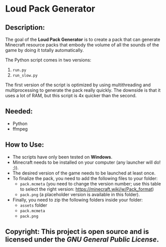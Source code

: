 # Loud Pack Generator

## Description:

The goal of the **Loud Pack Generator** is to create a pack that can generate Minecraft resource packs that embody the volume of all the sounds of the game by doing it totally automatically.

The Python script comes in two versions:

1. `run.py`
2. `run_slow.py`

The first version of the script is optimized by using multithreading and multiprocessing to generate the pack really quickly. The downside is that it uses a lot of RAM, but this script is 4x quicker than the second.

## Needed:

 - Python
 - ffmpeg

## How to Use:

- The scripts have only been tested on **Windows**.
- Minecraft needs to be installed on your computer (any launcher will do! ;)).
- The desired version of the game needs to be launched at least once.
- To finalize the pack, you need to add the following files to your folder:
  - `pack.mcmeta` (you need to change the version number; use this table to select the right version: https://minecraft.wiki/w/Pack_format)
  - `pack.png` (a placeholder version is available in this folder).
- Finally, you need to zip the following folders inside your folder:
  - `assets` folder
  - `pack.mcmeta`
  - `pack.png`

## Copyright: This project is open source and is licensed under the *GNU General Public License*.
